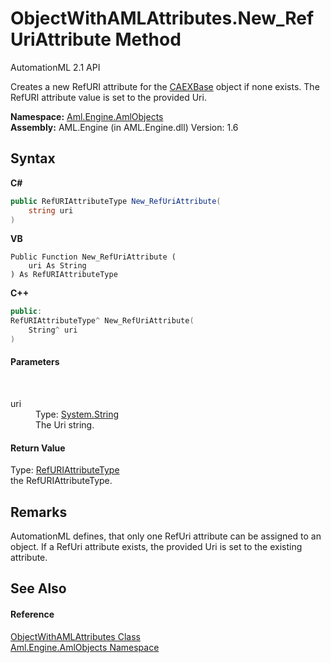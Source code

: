 # ObjectWithAMLAttributes.New_RefUriAttribute Method 
AutomationML 2.1 API 

Creates a new RefURI attribute for the <a href="P_Aml_Engine_AmlObjects_ObjectWithAMLAttributes_CAEXBase">CAEXBase</a> object if none exists. The RefURI attribute value is set to the provided Uri.

**Namespace:**&nbsp;<a href="N_Aml_Engine_AmlObjects">Aml.Engine.AmlObjects</a><br />**Assembly:**&nbsp;AML.Engine (in AML.Engine.dll) Version: 1.6

## Syntax

**C#**<br />
``` C#
public RefURIAttributeType New_RefUriAttribute(
	string uri
)
```

**VB**<br />
``` VB
Public Function New_RefUriAttribute ( 
	uri As String
) As RefURIAttributeType
```

**C++**<br />
``` C++
public:
RefURIAttributeType^ New_RefUriAttribute(
	String^ uri
)
```


#### Parameters
&nbsp;<dl><dt>uri</dt><dd>Type: <a href="https://docs.microsoft.com/dotnet/api/system.string" target="_parent" rel="noopener noreferrer">System.String</a><br />The Uri string.</dd></dl>

#### Return Value
Type: <a href="T_Aml_Engine_AmlObjects_RefURIAttributeType">RefURIAttributeType</a><br />the RefURIAttributeType.

## Remarks
AutomationML defines, that only one RefUri attribute can be assigned to an object. If a RefUri attribute exists, the provided Uri is set to the existing attribute.

## See Also


#### Reference
<a href="T_Aml_Engine_AmlObjects_ObjectWithAMLAttributes">ObjectWithAMLAttributes Class</a><br /><a href="N_Aml_Engine_AmlObjects">Aml.Engine.AmlObjects Namespace</a><br />